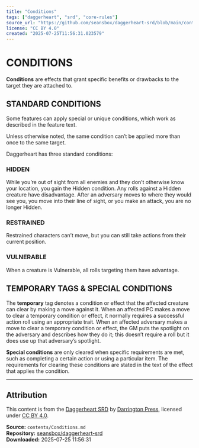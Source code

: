 ```yaml
---
title: "Conditions"
tags: ["daggerheart", "srd", "core-rules"]
source_url: "https://github.com/seansbox/daggerheart-srd/blob/main/contents/Conditions.md"
license: "CC BY 4.0"
created: "2025-07-25T11:56:31.023579"
---
```


# CONDITIONS

**Conditions** are effects that grant specific benefits or drawbacks to the target they are attached to.

## STANDARD CONDITIONS

Some features can apply special or unique conditions, which work as described in the feature text.

Unless otherwise noted, the same condition can’t be applied more than once to the same target.

Daggerheart has three standard conditions:

### HIDDEN

While you’re out of sight from all enemies and they don’t otherwise know your location, you gain the Hidden condition. Any rolls against a Hidden creature have disadvantage. After an adversary moves to where they would see you, you move into their line of sight, or you make an attack, you are no longer Hidden.

### RESTRAINED

Restrained characters can’t move, but you can still take actions from their current position.

### VULNERABLE

When a creature is Vulnerable, all rolls targeting them have advantage.

## TEMPORARY TAGS & SPECIAL CONDITIONS

The **temporary** tag denotes a condition or effect that the affected creature can clear by making a move against it. When an affected PC makes a move to clear a temporary condition or effect, it normally requires a successful action roll using an appropriate trait. When an affected adversary makes a move to clear a temporary condition or effect, the GM puts the spotlight on the adversary and describes how they do it; this doesn’t require a roll but it does use up that adversary’s spotlight.

**Special conditions** are only cleared when specific requirements are met, such as completing a certain action or using a particular item. The requirements for clearing these conditions are stated in the text of the effect that applies the condition.

---

## Attribution

This content is from the [Daggerheart SRD](https://github.com/seansbox/daggerheart-srd/blob/main/contents/Conditions.md) by [Darrington Press](https://darringtonpress.com/), licensed under [CC BY 4.0](https://creativecommons.org/licenses/by/4.0/).

**Source:** `contents/Conditions.md`  
**Repository:** [seansbox/daggerheart-srd](https://github.com/seansbox/daggerheart-srd)  
**Downloaded:** 2025-07-25 11:56:31


